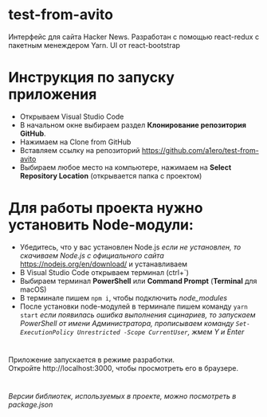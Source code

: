 # test-from-avito

Интерфейс для сайта Hacker News. Разработан с помощью react-redux с пакетным менеждером Yarn.
UI от react-bootstrap

# Инструкция по запуску приложения

- Открываем Visual Studio Code 
- В начальном окне выбираем раздел **Клонирование репозитория GitHub**.
- Нажимаем на Clone from GitHub
- Вставляем ссылку на репозиторий https://github.com/a1ero/test-from-avito
- Выбираем любое место на компьютере, нажимаем на **Select Repository Location** (открывается папка с проектом)

# Для работы проекта нужно установить Node-модули:
- Убедитесь, что у вас установлен Node.js
*если не установлен, то скачиваем Node.js с официального сайта* https://nodejs.org/en/download/ и устанавливаем
- В Visual Studio Code открываем терминал (ctrl+`)
- Выбираем терминал **PowerShell** или **Command Prompt**
   (**Terminal** для macOS)
- В терминале пишем `npm i`, чтобы подключить *node_modules*
- После установки node-модулей в терминале пишем команду `yarn start`
 *если появилась ошибка выполнения сцинариев, то запускаем PowerShell от имени Администратора, прописываем команду `Set-ExecutionPolicy Unrestricted -Scope CurrentUser`, жмем Y и Enter*

#

Приложение запускается в режиме разработки.\
Откройте http://localhost:3000, чтобы просмотреть его в браузере.

#

_Версии библиотек, используемых в проекте, можно посмотреть в package.json_
